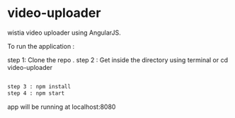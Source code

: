 # video-uploader
wistia video uploader using AngularJS.

To run the application :

step 1: Clone the repo .
step 2 : Get inside the directory using terminal or cd video-uploader

```bash

step 3 : npm install
step 4 : npm start 
```
app will be running at localhost:8080
